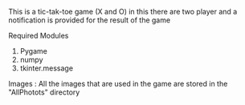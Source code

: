 This is a tic-tak-toe game (X and O) in this there are two player and a notification is provided for the result of the game

Required Modules 
1) Pygame
2) numpy
4) tkinter.message

Images :
All the images that are used in the game are stored in the "AllPhotots" directory 

